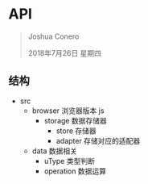 # API
> Joshua Conero
>
> 2018年7月26日 星期四



## 结构

- src
  - browser			       浏览器版本 js
    - storage			数据存储器
      - store     		 存储器
      - adapter           存储对应的适配器
  - data                                数据相关
    - uType      		类型判断
    - operation               数据运算